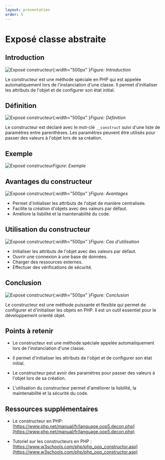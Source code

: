 ```yaml
---
layout: presentation
order: 5
---
```




# Exposé classe abstraite

<!-- new slide -->

## Introduction
![Exposé constructeur](/lab-poo/exposé-abstract-class/images/introduction.jpg){:width="500px" }*Figure: Introduction*
<!-- note -->
Le constructeur est une méthode spéciale en PHP qui est appelée automatiquement lors de l'instanciation d'une classe. Il permet d'initialiser les attributs de l'objet et de configurer son état initial.


<!-- new slide -->
## Définition
![Exposé constructeur](/lab-poo/exposé-abstract-class/images/definition.jpg){:width="500px" }*Figure: Définition*

<!-- note -->
Le constructeur est déclaré avec le mot-clé `__construct` suivi d'une liste de paramètres entre parenthèses. Les paramètres peuvent être utilisés pour passer des valeurs à l'objet lors de sa création.

<!-- new slide -->
## Exemple
![Exposé constructeur](/lab-poo/exposé-abstract-class/images/Construct-code.png)*Figure: Exemple*

<!-- new slide -->
## Avantages du constructeur
![Exposé constructeur](/lab-poo/exposé-abstract-class/images/avantages.jpg){:width="500px" }*Figure: Avantages*

<!-- note -->
* Permet d'initialiser les attributs de l'objet de manière centralisée.
* Facilite la création d'objets avec des valeurs par défaut.
* Améliore la lisbilité et la maintenabilité du code.

<!-- new slide -->
## Utilisation du constructeur
![Exposé constructeur](/lab-poo/exposé-abstract-class/images/cas-utilisation.jpg){:width="500px" }*Figure: Cas d'utilisation*

<!-- note -->
* Initialiser les attributs de l'objet avec des valeurs par défaut.
* Ouvrir une connexion à une base de données.
* Charger des ressources externes.
* Effectuer des vérifications de sécurité.

<!-- new slide -->
## Conclusion

![Exposé constructeur](/lab-poo/exposé-abstract-class/images/conclusion.jpg){:width="500px" }*Figure: Conclusion*

<!-- note -->
Le constructeur est une méthode puissante et flexible qui permet de configurer et d'initialiser les objets en PHP. Il est un outil essentiel pour le développement orienté objet.

<!-- new slide -->
## Points à retenir

- Le constructeur est une méthode spéciale appelée automatiquement lors de l'instanciation d'une classe.
  


- Il permet d'initialiser les attributs de l'objet et de configurer son état initial.
  


- Le constructeur peut avoir des paramètres pour passer des valeurs à l'objet lors de sa création.
  


- L'utilisation du constructeur permet d'améliorer la lisbilité, la maintenabilité et la sécurité du code.




<!-- new slide -->

## Ressources supplémentaires

- Le constructeur en PHP: [https://www.php.net/manual/fr/language.oop5.decon.php](https://www.php.net/manual/fr/language.oop5.decon.php)




- Tutoriel sur les constructeurs en PHP : [https://www.w3schools.com/php/php_oop_constructor.asp](https://www.w3schools.com/php/php_oop_constructor.asp)



